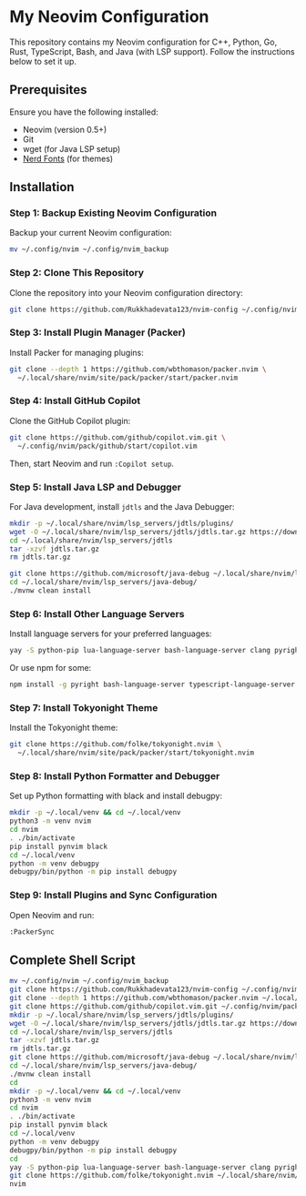 # My Neovim Configuration

This repository contains my Neovim configuration for C++, Python, Go, Rust, TypeScript, Bash, and Java (with LSP support). Follow the instructions below to set it up.

## Prerequisites

Ensure you have the following installed:

- Neovim (version 0.5+)
- Git
- wget (for Java LSP setup)
- [Nerd Fonts](https://www.nerdfonts.com/) (for themes)

## Installation

### Step 1: Backup Existing Neovim Configuration

Backup your current Neovim configuration:

```bash
mv ~/.config/nvim ~/.config/nvim_backup
```

### Step 2: Clone This Repository

Clone the repository into your Neovim configuration directory:

```bash
git clone https://github.com/Rukkhadevata123/nvim-config ~/.config/nvim
```

### Step 3: Install Plugin Manager (Packer)

Install Packer for managing plugins:

```bash
git clone --depth 1 https://github.com/wbthomason/packer.nvim \
  ~/.local/share/nvim/site/pack/packer/start/packer.nvim
```
### Step 4: Install GitHub Copilot

Clone the GitHub Copilot plugin:

```bash
git clone https://github.com/github/copilot.vim.git \
  ~/.config/nvim/pack/github/start/copilot.vim
```
Then, start Neovim and run `:Copilot setup`.

### Step 5: Install Java LSP and Debugger

For Java development, install `jdtls` and the Java Debugger:

```bash
mkdir -p ~/.local/share/nvim/lsp_servers/jdtls/plugins/
wget -O ~/.local/share/nvim/lsp_servers/jdtls/jdtls.tar.gz https://download.eclipse.org/jdtls/snapshots/jdt-language-server-latest.tar.gz
cd ~/.local/share/nvim/lsp_servers/jdtls
tar -xzvf jdtls.tar.gz
rm jdtls.tar.gz

git clone https://github.com/microsoft/java-debug ~/.local/share/nvim/lsp_servers/java-debug
cd ~/.local/share/nvim/lsp_servers/java-debug/
./mvnw clean install
```

### Step 6: Install Other Language Servers

Install language servers for your preferred languages:

```bash
yay -S python-pip lua-language-server bash-language-server clang pyright gopls rustup typescript-language-server rust-analyzer flake8 eslint prettier delve codelldb-bin --needed
```
Or use npm for some:

```bash
npm install -g pyright bash-language-server typescript-language-server
```

### Step 7: Install Tokyonight Theme

Install the Tokyonight theme:

```bash
git clone https://github.com/folke/tokyonight.nvim \
  ~/.local/share/nvim/site/pack/packer/start/tokyonight.nvim
```

### Step 8: Install Python Formatter and Debugger

Set up Python formatting with black and install debugpy:

```bash
mkdir -p ~/.local/venv && cd ~/.local/venv
python3 -m venv nvim
cd nvim
. ./bin/activate
pip install pynvim black
cd ~/.local/venv
python -m venv debugpy
debugpy/bin/python -m pip install debugpy
```

### Step 9: Install Plugins and Sync Configuration

Open Neovim and run:

```bash
:PackerSync
```

## Complete Shell Script

```bash
mv ~/.config/nvim ~/.config/nvim_backup
git clone https://github.com/Rukkhadevata123/nvim-config ~/.config/nvim
git clone --depth 1 https://github.com/wbthomason/packer.nvim ~/.local/share/nvim/site/pack/packer/start/packer.nvim
git clone https://github.com/github/copilot.vim.git ~/.config/nvim/pack/github/start/copilot.vim
mkdir -p ~/.local/share/nvim/lsp_servers/jdtls/plugins/
wget -O ~/.local/share/nvim/lsp_servers/jdtls/jdtls.tar.gz https://download.eclipse.org/jdtls/snapshots/jdt-language-server-latest.tar.gz
cd ~/.local/share/nvim/lsp_servers/jdtls
tar -xzvf jdtls.tar.gz
rm jdtls.tar.gz
git clone https://github.com/microsoft/java-debug ~/.local/share/nvim/lsp_servers/java-debug
cd ~/.local/share/nvim/lsp_servers/java-debug/
./mvnw clean install
cd
mkdir -p ~/.local/venv && cd ~/.local/venv
python3 -m venv nvim
cd nvim
. ./bin/activate
pip install pynvim black
cd ~/.local/venv
python -m venv debugpy
debugpy/bin/python -m pip install debugpy
cd
yay -S python-pip lua-language-server bash-language-server clang pyright gopls rustup typescript-language-server rust-analyzer flake8 eslint prettier delve codelldb-bin --needed
git clone https://github.com/folke/tokyonight.nvim ~/.local/share/nvim/site/pack/packer/start/tokyonight.nvim
nvim
```

